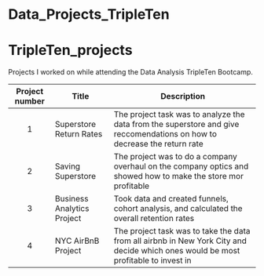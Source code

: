 # Data_Projects_TripleTen
# TripleTen_projects
Projects I worked on while attending the Data Analysis TripleTen Bootcamp.


| Project number | Title | Description |
| :-----------: | ----------- |----------- |
| 1 | Superstore Return Rates| The project task was to analyze the data from the superstore and give reccomendations on how to decrease the return rate|
| 2 | Saving Superstore | The project was to do a company overhaul on the company optics and showed how to make the store mor profitable |
| 3 | Business Analytics Project| Took data and created funnels, cohort analysis, and calculated the overall retention rates |
| 4 | NYC AirBnB Project | The project task was to take the data from all airbnb in New York City and decide which ones would be most profitable to invest in |
